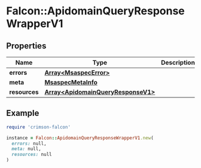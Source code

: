 # Falcon::ApidomainQueryResponseWrapperV1

## Properties

| Name | Type | Description | Notes |
| ---- | ---- | ----------- | ----- |
| **errors** | [**Array&lt;MsaspecError&gt;**](MsaspecError.md) |  |  |
| **meta** | [**MsaspecMetaInfo**](MsaspecMetaInfo.md) |  |  |
| **resources** | [**Array&lt;ApidomainQueryResponseV1&gt;**](ApidomainQueryResponseV1.md) |  |  |

## Example

```ruby
require 'crimson-falcon'

instance = Falcon::ApidomainQueryResponseWrapperV1.new(
  errors: null,
  meta: null,
  resources: null
)
```

